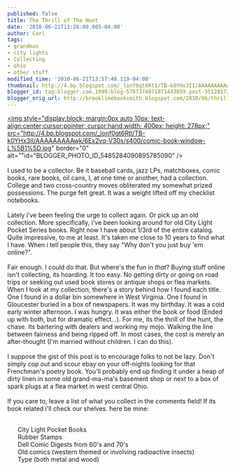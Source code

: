 ```yaml
---
published: false
title: The Thrill of The Hunt
date: '2010-06-21T13:26:00.005-04:00'
author: Carl
tags:
- grandmas
- city lights
- Collecting
- ohio
- other stuff
modified_time: '2010-06-21T13:57:48.119-04:00'
thumbnail: http://4.bp.blogspot.com/_lonf0gt6RtI/TB-k0YHx3II/AAAAAAAAAwk/6Ex2vq-V30s/s72-c/comic-book-window-L%5B1%5D.jpg
blogger_id: tag:blogger.com,1999:blog-5767374071871443859.post-3512817221065385067
blogger_orig_url: http://brooklinebooksmith.blogspot.com/2010/06/thrill-of-hunt.html
---
```


<a href="http://4.bp.blogspot.com/_lonf0gt6RtI/TB-k0YHx3II/AAAAAAAAAwk/6Ex2vq-V30s/s1600/comic-book-window-L%5B1%5D.jpg"><img style="display:block; margin:0px auto 10px; text-align:center;cursor:pointer; cursor:hand;width: 400px; height: 278px;" src="http://4.bp.blogspot.com/_lonf0gt6RtI/TB-k0YHx3II/AAAAAAAAAwk/6Ex2vq-V30s/s400/comic-book-window-L%5B1%5D.jpg" border="0" alt=""id="BLOGGER_PHOTO_ID_5485284090895785090" /></a><br /><br />I used to be a collector. Be it baseball cards, jazz LPs, matchboxes, comic books, rare books, oil cans, I, at one time or another, had a collection. College and two cross-country moves obliterated my somewhat prized possessions. The purge felt great. It was a weight lifted off my checklist notebooks. <br /><br />Lately i've been feeling the urge to collect again. Or pick up an old collection. More specifically, i've been looking around for old City Light Pocket Series books. Right now I have about 1/3rd of the entire catalog. Quite impressive, to me at least. It's taken me close to 10 years to find what I have. When i tell people this, they say "Why don't you just buy 'em online?".<br /><br />Fair enough. I could do that. But where's the fun in <i>that</i>? Buying stuff online isn't collecting, its hoarding. It too easy. No getting dirty or going on road trips or seeking out used book stores or antique shops or flea markets. When I look at my collection, there's a story behind how I found each title. One I found in a dollar bin somewhere in West Virginia. One I found in Gloucester buried in a box of newspapers. It was my birthday. It was a cold early winter afternoon. I was hungry. It was either the book or food (Ended up with both, but for dramatic effect...). For me, its the thrill of the hunt, the chase. Its bartering with dealers and working my mojo. Walking the line between fairness and being ripped off. In most cases, the cost is merely an after-thought (I'm married without children. I can do this). <br /><br />I suppose the gist of this post is to encourage folks to not be lazy. Don't simply cop out and scour ebay on your off-nights looking for that Frenchman's poetry book. You'll probably end up finding it under a heap of dirty linen in some old grand-ma-ma's basement shop or next to a box of spark plugs at a flea market in west central Ohio. <br /><br />If you care to, leave a list of what you collect in the comments field! If its book related i'll check our shelves. here be mine:<ul><br />City Light Pocket Books<br />Rubber Stamps<br />Dell Comic Digests from 60's and 70's<br />Old comics (western themed or involving radioactive insects)<br />Type (both metal and wood)<br /></ul>